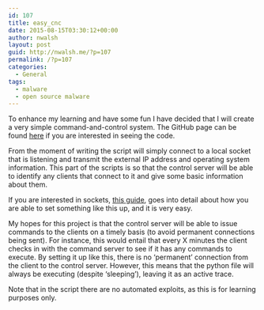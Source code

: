 ```yaml
---
id: 107
title: easy_cnc
date: 2015-08-15T03:30:12+00:00
author: nwalsh
layout: post
guid: http://nwalsh.me/?p=107
permalink: /?p=107
categories:
  - General
tags:
  - malware
  - open source malware
---
```

To enhance my learning and have some fun I have decided that I will create a very simple command-and-control system. The GitHub page can be found [here](https://github.com/nwalsh1995/easy_cnc) if you are interested in seeing the code.

From the moment of writing the script will simply connect to a local socket that is listening and transmit the external IP address and operating system information. This part of the scripts is so that the control server will be able to identify any clients that connect to it and give some basic information about them.

If you are interested in sockets, [this guide](http://www.binarytides.com/python-socket-programming-tutorial/), goes into detail about how you are able to set something like this up, and it is very easy.

My hopes for this project is that the control server will be able to issue commands to the clients on a timely basis (to avoid permanent connections being sent). For instance, this would entail that every X minutes the client checks in with the command server to see if it has any commands to execute. By setting it up like this, there is no &#8216;permanent&#8217; connection from the client to the control server. However, this means that the python file will always be executing (despite &#8216;sleeping&#8217;), leaving it as an active trace.

Note that in the script there are no automated exploits, as this is for learning purposes only.